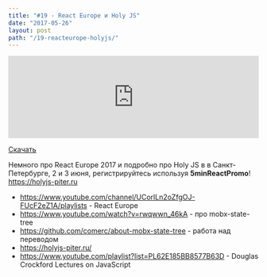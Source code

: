 ```yaml
---
title: "#19 - React Europe и Holy JS"
date: "2017-05-26"
layout: post
path: "/19-reacteurope-holyjs/"
---
```


<iframe width="100%" height="166" scrolling="no" frameborder="no" src="https://w.soundcloud.com/player/?url=https%3A//api.soundcloud.com/tracks/324575498&amp;color=ff5500&amp;auto_play=false&amp;hide_related=false&amp;show_comments=true&amp;show_user=true&amp;show_reposts=false"></iframe>

<a href="https://5minreact.podster.fm/19/download/audio.mp3?download=yes&media=file"><i class="fa fa-download"></i> Скачать</a>

Немного про React Europe 2017 и подробно про Holy JS в в Санкт-Петербурге, 2 и 3 июня, регистрируйтесь используя **5minReactPromo**! https://holyjs-piter.ru

- https://www.youtube.com/channel/UCorlLn2oZfgOJ-FUcF2eZ1A/playlists - React Europe
- https://www.youtube.com/watch?v=rwqwwn_46kA - про mobx-state-tree
- https://github.com/comerc/about-mobx-state-tree - работа над переводом
- https://holyjs-piter.ru/
- https://www.youtube.com/playlist?list=PL62E185BB8577B63D - Douglas Crockford Lectures on JavaScript
